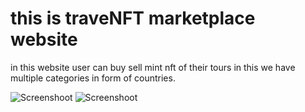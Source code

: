 # this is traveNFT marketplace website

in this website user can buy sell mint nft of their tours in this we have multiple categories in form of countries.

![Screenshoot](screentshoot1.png)
![Screenshoot](screentshoot2.png)
